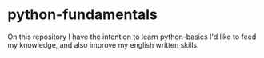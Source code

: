 # python-fundamentals
On this repository I have the intention to learn python-basics I'd like to feed my knowledge, and also improve my english written skills.
